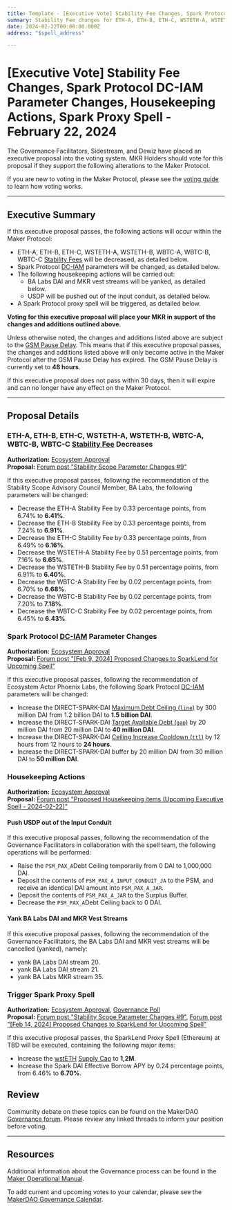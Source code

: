 ```yaml
---
title: Template - [Executive Vote] Stability Fee Changes, Spark Protocol DC-IAM Parameter Changes, Housekeeping Actions, Spark Proxy Spell - February 22, 2024
summary: Stability Fee changes for ETH-A, ETH-B, ETH-C, WSTETH-A, WSTETH-B, WBTC-A, WBTC-B, WBTC-C, Spark Protocol DC-IAM parameter changes, pushing USDP out of input conduit, yanking BA Labs DAI and MKR vest streams, triggering Spark proxy spell.  
date: 2024-02-22T00:00:00.000Z
address: "$spell_address"

---
```

# [Executive Vote] Stability Fee Changes, Spark Protocol DC-IAM Parameter Changes, Housekeeping Actions, Spark Proxy Spell - February 22, 2024

The Governance Facilitators, Sidestream, and Dewiz have placed an executive proposal into the voting system. MKR Holders should vote for this proposal if they support the following alterations to the Maker Protocol.

If you are new to voting in the Maker Protocol, please see the [voting guide](https://manual.makerdao.com/governance/voting-in-makerdao/on-chain-governance) to learn how voting works.

---

## Executive Summary

If this executive proposal passes, the following actions will occur within the Maker Protocol:

- ETH-A, ETH-B, ETH-C, WSTETH-A, WSTETH-B, WBTC-A, WBTC-B, WBTC-C [Stability Fees](https://manual.makerdao.com/parameter-index/vault-risk/param-stability-fee) will be decreased, as detailed below. 
- Spark Protocol [DC-IAM](https://manual.makerdao.com/module-index/module-dciam) parameters will be changed, as detailed below.
- The following housekeeping actions will be carried out:
  - BA Labs DAI and MKR vest streams will be yanked, as detailed below.
  - USDP will be pushed out of the input conduit, as detailed below.
- A Spark Protocol proxy spell will be triggered, as detailed below.

**Voting for this executive proposal will place your MKR in support of the changes and additions outlined above.**

Unless otherwise noted, the changes and additions listed above are subject to the [GSM Pause Delay](https://manual.makerdao.com/parameter-index/core/param-gsm-pause-delay). This means that if this executive proposal passes, the changes and additions listed above will only become active in the Maker Protocol after the GSM Pause Delay has expired. The GSM Pause Delay is currently set to **48 hours**.

If this executive proposal does not pass within 30 days, then it will expire and can no longer have any effect on the Maker Protocol.

---

## Proposal Details

### ETH-A, ETH-B, ETH-C, WSTETH-A, WSTETH-B, WBTC-A, WBTC-B, WBTC-C [Stability Fee](https://manual.makerdao.com/parameter-index/vault-risk/param-stability-fee) Decreases

**Authorization:** [Ecosystem Approval](http://forum.makerdao.com/t/stability-scope-parameter-changes-9/23688/2)\
**Proposal:** [Forum post "Stability Scope Parameter Changes #9"](https://forum.makerdao.com/t/stability-scope-parameter-changes-9/23688)

If this executive proposal passes, following the recommendation of the Stability Scope Advisory Council Member, BA Labs, the following parameters will be changed:

- Decrease the ETH-A Stability Fee by 0.33 percentage points, from 6.74% to **6.41%**.
- Decrease the ETH-B Stability Fee by 0.33 percentage points, from 7.24% to **6.91%**.
- Decrease the ETH-C Stability Fee by 0.33 percentage points, from 6.49% to **6.16%**.
- Decrease the WSTETH-A Stability Fee by 0.51 percentage points, from 7.16% to **6.65%**.
- Decrease the WSTETH-B Stability Fee by 0.51 percentage points, from 6.91% to **6.40%**.
- Decrease the WBTC-A Stability Fee by 0.02 percentage points, from 6.70% to **6.68%**.
- Decrease the WBTC-B Stability Fee by 0.02 percentage points, from 7.20% to **7.18%**.
- Decrease the WBTC-C Stability Fee by 0.02 percentage points, from 6.45% to **6.43%**.

### Spark Protocol [DC-IAM](https://manual.makerdao.com/module-index/module-dciam) Parameter Changes

**Authorization:** [Ecosystem Approval](https://forum.makerdao.com/t/feb-9-2024-proposed-changes-to-sparklend-for-upcoming-spell/23656/3)\
**Proposal:** [Forum post "[Feb 9, 2024] Proposed Changes to SparkLend for Upcoming Spell"](https://forum.makerdao.com/t/feb-9-2024-proposed-changes-to-sparklend-for-upcoming-spell/23656)

If this executive proposal passes, following the recommendation of Ecosystem Actor Phoenix Labs, the following Spark Protocol [DC-IAM](https://manual.makerdao.com/module-index/module-dciam) parameters will be changed:

- Increase the DIRECT-SPARK-DAI [Maximum Debt Ceiling (`line`)](https://manual.makerdao.com/module-index/module-dciam#maximum-debt-ceiling-line) by 300 million DAI from 1.2 billion DAI to **1.5 billion DAI**.
- Increase the DIRECT-SPARK-DAI [Target Available Debt (`gap`)](https://manual.makerdao.com/module-index/module-dciam#target-available-debt-gap) by 20 million DAI from 20 million DAI to **40 million DAI**.
- Increase the DIRECT-SPARK-DAI [Ceiling Increase Cooldown (`ttl`)](https://manual.makerdao.com/module-index/module-dciam#ceiling-increase-cooldown-ttl) by 12 hours from 12 hours to **24 hours**.
- Increase the DIRECT-SPARK-DAI buffer by 20 million DAI from 30 million DAI to **50 million DAI**.

### Housekeeping Actions

**Authorization:** [Ecosystem Approval](https://forum.makerdao.com/t/proposed-housekeeping-items-upcoming-executive-spell-2024-02-22/23697/2)\
**Proposal:** [Forum post "Proposed Housekeeping items (Upcoming Executive Spell - 2024-02-22)"](https://forum.makerdao.com/t/proposed-housekeeping-items-upcoming-executive-spell-2024-02-22/23697)

#### Push USDP out of the Input Conduit

If this executive proposal passes, following the recommendation of the Governance Facilitators in collaboration with the spell team, the following operations will be performed:

- Raise the `PSM_PAX_A`Debt Ceiling temporarily from 0 DAI to 1,000,000 DAI.
- Deposit the contents of `PSM_PAX_A_INPUT_CONDUIT_JA` to the PSM, and receive an identical DAI amount into `PSM_PAX_A_JAR`.
- Deposit the contents of `PSM_PAX_A_JAR` to the Surplus Buffer.
- Decrease the `PSM_PAX_A`Debt Ceiling back to 0 DAI.

#### Yank BA Labs DAI and MKR Vest Streams

If this executive proposal passes, following the recommendation of the Governance Facilitators, the BA Labs DAI and MKR vest streams will be cancelled (yanked), namely:

- yank BA Labs DAI stream 20.
- yank BA Labs DAI stream 21.
- yank BA Labs MKR stream 35.

### Trigger Spark Proxy Spell

**Authorization:** [Ecosystem Approval](https://forum.makerdao.com/t/stability-scope-parameter-changes-9/23688/2), [Governance Poll](https://vote.makerdao.com/polling/QmQC1UXZ)\
**Proposal:** [Forum post "Stability Scope Parameter Changes #9"](https://forum.makerdao.com/t/stability-scope-parameter-changes-9/23688), [Forum post "[Feb 14, 2024] Proposed Changes to SparkLend for Upcoming Spell"](https://forum.makerdao.com/t/feb-14-2024-proposed-changes-to-sparklend-for-upcoming-spell/23684)

If this executive proposal passes, the SparkLend Proxy Spell (Ethereum) at TBD will be executed, containing the following major items:
- Increase the [wstETH](https://app.spark.fi/reserve-overview/?underlyingAsset=0x7f39c581f595b53c5cb19bd0b3f8da6c935e2ca0&marketName=proto_spark_v3) [Supply Cap](https://docs.sparkprotocol.io/developers/sparklend/features/supply-borrow-caps#supply-caps) to **1,2M**.
- Increase the Spark DAI Effective Borrow APY by 0.24 percentage points, from 6.46% to **6.70%**.

## Review

Community debate on these topics can be found on the MakerDAO [Governance forum](https://forum.makerdao.com/). Please review any linked threads to inform your position before voting.

---

## Resources

Additional information about the Governance process can be found in the [Maker Operational Manual](https://manual.makerdao.com).

To add current and upcoming votes to your calendar, please see the [MakerDAO Governance Calendar](https://manual.makerdao.com/makerdao/calendars/governance-calendar).
